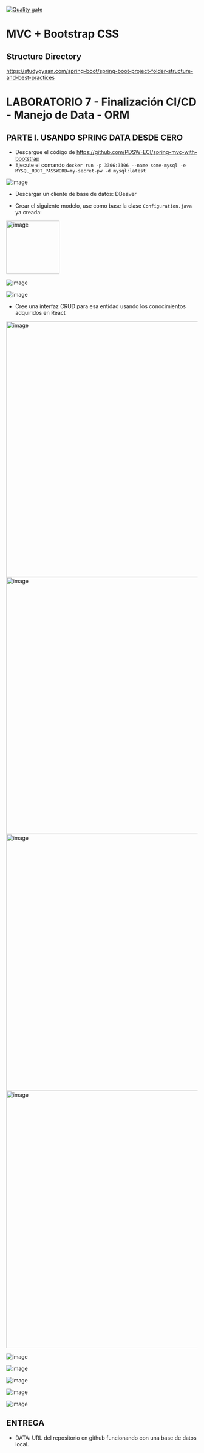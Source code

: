 [![Quality gate](https://sonarcloud.io/api/project_badges/quality_gate?project=PDSW-ECI_spring-mvc-with-bootstrap)](https://sonarcloud.io/summary/new_code?id=PDSW-ECI_spring-mvc-with-bootstrap)

# MVC + Bootstrap CSS

## Structure Directory
https://studygyaan.com/spring-boot/spring-boot-project-folder-structure-and-best-practices


# LABORATORIO 7 - Finalización CI/CD - Manejo de Data - ORM

## PARTE I. USANDO SPRING DATA DESDE CERO
- Descargue el código de https://github.com/PDSW-ECI/spring-mvc-with-bootstrap
- Ejecute el comando `docker run -p 3306:3306 --name some-mysql -e MYSQL_ROOT_PASSWORD=my-secret-pw -d mysql:latest`

![image](https://github.com/koket987/LAB07-CVDS/assets/97971883/b155d679-fe19-4b99-a27a-16985f5ce419)

- Descargar un cliente de base de datos: DBeaver

- Crear el siguiente modelo, use como base la clase `Configuration.java` ya creada:
<img width="140" alt="image" src="https://github.com/PDSW-ECI/labs/assets/4140058/9df565e5-dd4f-4932-b655-49de6a7c78ea">


![image](https://github.com/koket987/LAB07-CVDS/assets/97971883/8b05b903-d8b2-44cc-b167-481a681a0a76)

![image](https://github.com/koket987/LAB07-CVDS/assets/97971883/7b6689f7-0297-4a0e-be5f-5e7abafb39bf)


- Cree una interfaz CRUD para esa entidad usando los conocimientos adquiridos en React

<img width="672" alt="image" src="https://github.com/PDSW-ECI/labs/assets/4140058/67f8763f-920d-4c26-a7e7-cfcbee8cd37c">

<img width="675" alt="image" src="https://github.com/PDSW-ECI/labs/assets/4140058/8030b6b1-741f-4460-92ce-b66156c9857b">

<img width="675" alt="image" src="https://github.com/PDSW-ECI/labs/assets/4140058/652744e8-f2be-496d-9a57-6e72cb652c7f">

<img width="676" alt="image" src="https://github.com/PDSW-ECI/labs/assets/4140058/79383263-86ac-4bee-81d7-d3d9df1b0a60">

![image](https://github.com/koket987/LAB07-CVDS/assets/97971883/8ee99bef-9e51-4503-9526-f006f143c264)

![image](https://github.com/koket987/LAB07-CVDS/assets/97971883/8fa479dc-530b-426e-b219-9923987515a1)

![image](https://github.com/koket987/LAB07-CVDS/assets/97971883/fd382b18-f88e-4174-972c-d38a2c7c11c7)

![image](https://github.com/koket987/LAB07-CVDS/assets/97971883/faab57e6-ec9b-49f6-8828-20f29909a610)

![image](https://github.com/koket987/LAB07-CVDS/assets/97971883/88bb38c4-2019-4d0e-95b1-4fdf09900a60)




## ENTREGA
- DATA: URL del repositorio en github funcionando con una base de datos local.
